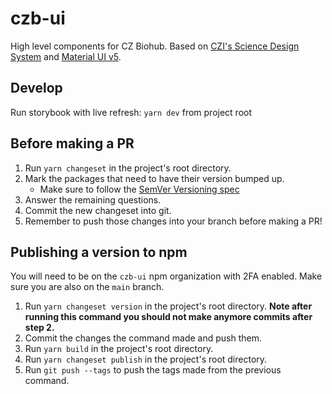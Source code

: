# czb-ui

High level components for CZ Biohub. Based on [CZI's Science Design System](https://github.com/chanzuckerberg/sci-components) and [Material UI v5](https://mui.com/).

## Develop

Run storybook with live refresh: `yarn dev` from project root

## Before making a PR

1. Run `yarn changeset` in the project's root directory.
2. Mark the packages that need to have their version bumped up.
   - Make sure to follow the [SemVer Versioning spec](https://semver.org/#semantic-versioning-specification-semver)
3. Answer the remaining questions.
4. Commit the new changeset into git.
5. Remember to push those changes into your branch before making a PR!

## Publishing a version to npm

You will need to be on the `czb-ui` npm organization with 2FA enabled. Make sure you are also on the `main` branch.

1. Run `yarn changeset version` in the project's root directory. **Note after running this command you should not make anymore commits after step 2.**
2. Commit the changes the command made and push them.
3. Run `yarn build` in the project's root directory.
4. Run `yarn changeset publish` in the project's root directory.
5. Run `git push --tags` to push the tags made from the previous command.
